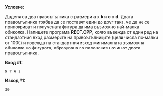 **Условие:**

Дадени са два правоъгълника с размери **a** x **b** и **c** x **d**. Двата правоъгълника трябва да се поставят един до друг така, че да не се припокриват и получената фигура да има възможно най-малка обиколка. Напишете програма **RECT.CPP**, която въвежда от един ред на стандартния вход размерите на правоъгълниците (цели числа по-малки от 1000) и извежда на стандартния изход минималната възможна обиколка на фигурата, образувана по посочения начин от двата правоъгълника.

**Вход #1:**

	5 7 6 3

**Изход #1:**

	30
